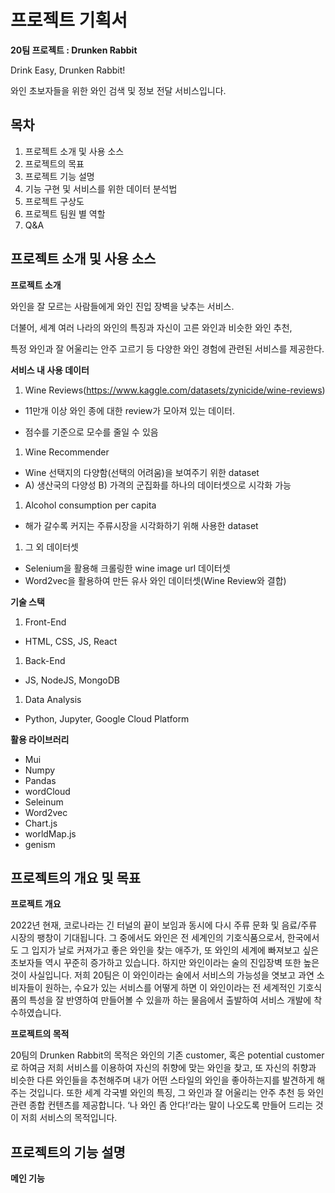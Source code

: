 # 프로젝트 기획서

**20팀 프로젝트 : Drunken Rabbit**                         

Drink Easy, Drunken Rabbit!

와인 초보자들을 위한 와인 검색 및 정보 전달 서비스입니다.

## 목차                                               

1. 프로젝트 소개 및 사용 소스
2. 프로젝트의 목표
3. 프로젝트 기능 설명
4. 기능 구현 및 서비스를 위한 데이터 분석법
5. 프로젝트 구상도
6. 프로젝트 팀원 별 역할
7. Q&A

## 프로젝트 소개 및 사용 소스                         

**프로젝트 소개**

와인을 잘 모르는 사람들에게 와인 진입 장벽을 낮추는 서비스.

더불어, 세계 여러 나라의 와인의 특징과 자신이 고른 와인과 비슷한 와인 추천, 

특정 와인과 잘 어울리는 안주 고르기 등 다양한 와인 경험에 관련된 서비스를 제공한다.

**서비스 내 사용 데이터**

1. Wine Reviews(<https://www.kaggle.com/datasets/zynicide/wine-reviews>)

- 11만개 이상 와인 종에 대한 review가 모아져 있는 데이터.

- 점수를 기준으로 모수를 줄일 수 있음

1. Wine Recommender
- Wine 선택지의 다양함(선택의 어려움)을 보여주기 위한 dataset
- A) 생산국의 다양성 B) 가격의 군집화를 하나의 데이터셋으로 시각화 가능
1. Alcohol consumption per capita
- 해가 갈수록 커지는 주류시장을 시각화하기 위해 사용한 dataset
1. 그 외 데이터셋
- Selenium을 활용해 크롤링한 wine image url 데이터셋
- Word2vec을 활용하여 만든 유사 와인 데이터셋(Wine Review와 결합)

**기술 스택**

1. Front-End
- HTML, CSS, JS, React
1. Back-End
- JS, NodeJS, MongoDB
1. Data Analysis
- Python, Jupyter, Google Cloud Platform

**활용 라이브러리**

- Mui
- Numpy
- Pandas
- wordCloud
- Seleinum
- Word2vec
- Chart.js
- worldMap.js
- genism

## 프로젝트의 개요 및 목표                                  
 
**프로젝트 개요**

2022년 현재, 코로나라는 긴 터널의 끝이 보임과 동시에 다시 주류 문화 및 음료/주류 시장의 팽창이 기대됩니다. 그 중에서도 와인은 전 세계인의 기호식품으로서, 한국에서도 그 입지가 날로 커져가고 좋은 와인을 찾는 애주가, 또 와인의 세계에 빠져보고 싶은 초보자들 역시 꾸준히 증가하고 있습니다. 하지만 와인이라는 술의 진입장벽 또한 높은 것이 사실입니다. 저희 20팀은 이 와인이라는 술에서 서비스의 가능성을 엿보고 과연 소비자들이 원하는, 수요가 있는 서비스를 어떻게 하면 이 와인이라는 전 세계적인 기호식품의 특성을 잘 반영하여 만들어볼 수 있을까 하는 물음에서 출발하여 서비스 개발에 착수하였습니다.

**프로젝트의 목적**

20팀의 Drunken Rabbit의 목적은 와인의 기존 customer, 혹은 potential customer로 하여금 저희 서비스를 이용하여 자신의 취향에 맞는 와인을 찾고, 또 자신의 취향과 비슷한 다른 와인들을 추천해주며 내가 어떤 스타일의 와인을 좋아하는지를 발견하게 해주는 것입니다. 또한 세계 각국별 와인의 특징, 그 와인과 잘 어울리는 안주 추천 등 와인 관련 종합 컨텐츠를 제공합니다. ‘나 와인 좀 안다!’라는 말이 나오도록 만들어 드리는 것이 저희 서비스의 목적입니다.

## 프로젝트의 기능 설명                                     

**메인 기능**




